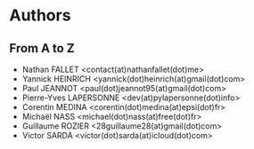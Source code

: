 # Authors

## From A to Z

* Nathan FALLET <contact(at)nathanfallet(dot)me>
* Yannick HEINRICH <yannick(dot)heinrich(at)gmail(dot)com>
* Paul JEANNOT <paul(dot)jeannot95(at)gmail(dot)com>
* Pierre-Yves LAPERSONNE <dev(at)pylapersonne(dot)info>
* Corentin MEDINA <corentin(dot)medina(at)epsi(dot)fr>
* Michaël NASS <michael(dot)nass(at)free(dot)fr>
* Guillaume ROZIER <28guillaume28(at)gmail(dot)com>
* Victor SARDA <victor(dot)sarda(at)icloud(dot)com>

